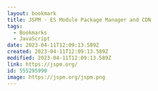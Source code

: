 ```yaml
---
layout: bookmark
title: JSPM - ES Module Package Manager and CDN
tags:
  - Bookmarks
  - JavaScript
date: 2023-04-11T12:09:13.589Z
created: 2023-04-11T12:09:13.589Z
modified: 2023-04-11T12:09:13.589Z
link: https://jspm.org/
id: 555295990
image: https://jspm.org/jspm.png
---
```

